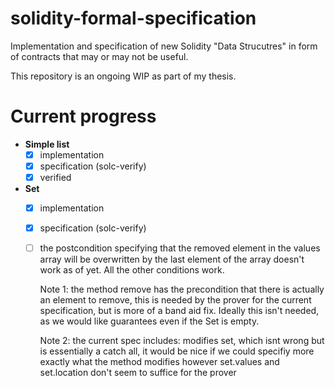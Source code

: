 
# solidity-formal-specification
Implementation and specification of new Solidity "Data Strucutres" in form of contracts that may or may not be useful.

This repository is an ongoing WIP as part of my thesis.

# Current progress

- **Simple list**
  - [x] implementation
  - [x] specification (solc-verify)
  - [x] verified
- **Set**
  - [x] implementation
  - [x] specification (solc-verify)
  - [ ] the postcondition specifying that the removed element in the values array will be overwritten by the last element of the array doesn't work as of yet. All the other    conditions work. 
    
    Note 1: the method remove has the precondition that there is actually an element to remove, this is needed by the prover for the current specification, but is more of a band aid fix. Ideally this isn't needed, as we would like guarantees even if the Set is empty.
    
    Note 2: the current spec includes: modifies set, which isnt wrong but is essentially a catch all, it would be nice if we could specifiy more exactly what the method modifies however set.values and set.location don't seem to suffice for the prover
 
